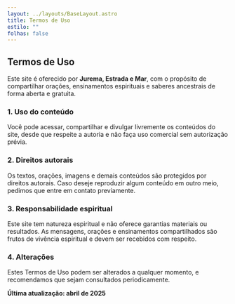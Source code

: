 ```yaml
---
layout: ../layouts/BaseLayout.astro
title: Termos de Uso
estilo: ""
folhas: false
---
```


## Termos de Uso

Este site é oferecido por **Jurema, Estrada e Mar**, com o propósito de compartilhar orações, ensinamentos espirituais e saberes ancestrais de forma aberta e gratuita.

### 1. Uso do conteúdo

Você pode acessar, compartilhar e divulgar livremente os conteúdos do site, desde que respeite a autoria e não faça uso comercial sem autorização prévia.

### 2. Direitos autorais

Os textos, orações, imagens e demais conteúdos são protegidos por direitos autorais. Caso deseje reproduzir algum conteúdo em outro meio, pedimos que entre em contato previamente.

### 3. Responsabilidade espiritual

Este site tem natureza espiritual e não oferece garantias materiais ou resultados. As mensagens, orações e ensinamentos compartilhados são frutos de vivência espiritual e devem ser recebidos com respeito.

### 4. Alterações

Estes Termos de Uso podem ser alterados a qualquer momento, e recomendamos que sejam consultados periodicamente.

**Última atualização: abril de 2025**
